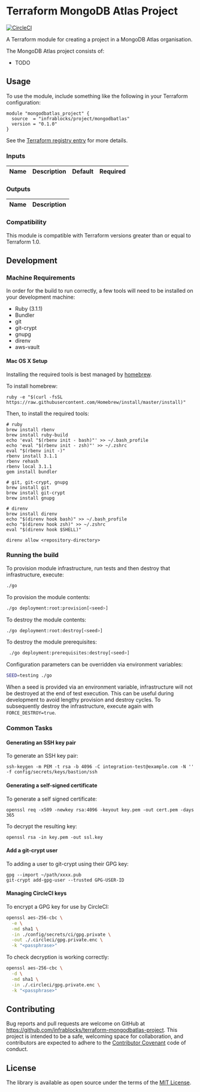 Terraform MongoDB Atlas Project
===============================

[![CircleCI](https://circleci.com/gh/infrablocks/terraform-mongodbatlas-project.svg?style=svg)](https://circleci.com/gh/infrablocks/terraform-mongodbatlas-project)

A Terraform module for creating a project in a MongoDB Atlas organisation.

The MongoDB Atlas project consists of:
* TODO

Usage
-----

To use the module, include something like the following in your Terraform
configuration:

```hcl-terraform
module "mongodbatlas_project" {
  source  = "infrablocks/project/mongodbatlas"
  version = "0.1.0"
}
```

See the 
[Terraform registry entry](https://registry.terraform.io/modules/infrablocks/project/mongodbatlas/latest) 
for more details.

### Inputs

| Name                             | Description                                                                   | Default             | Required                             |
|----------------------------------|-------------------------------------------------------------------------------|:-------------------:|:------------------------------------:|


### Outputs

| Name                                    | Description                                               |
|-----------------------------------------|-----------------------------------------------------------|

### Compatibility

This module is compatible with Terraform versions greater than or equal to 
Terraform 1.0.

Development
-----------

### Machine Requirements

In order for the build to run correctly, a few tools will need to be installed 
on your development machine:

* Ruby (3.1.1)
* Bundler
* git
* git-crypt
* gnupg
* direnv
* aws-vault

#### Mac OS X Setup

Installing the required tools is best managed by [homebrew](http://brew.sh).

To install homebrew:

```
ruby -e "$(curl -fsSL https://raw.githubusercontent.com/Homebrew/install/master/install)"
```

Then, to install the required tools:

```
# ruby
brew install rbenv
brew install ruby-build
echo 'eval "$(rbenv init - bash)"' >> ~/.bash_profile
echo 'eval "$(rbenv init - zsh)"' >> ~/.zshrc
eval "$(rbenv init -)"
rbenv install 3.1.1
rbenv rehash
rbenv local 3.1.1
gem install bundler

# git, git-crypt, gnupg
brew install git
brew install git-crypt
brew install gnupg

# direnv
brew install direnv
echo "$(direnv hook bash)" >> ~/.bash_profile
echo "$(direnv hook zsh)" >> ~/.zshrc
eval "$(direnv hook $SHELL)"

direnv allow <repository-directory>
```

### Running the build

To provision module infrastructure, run tests and then destroy that 
infrastructure, execute:

```bash
./go
```

To provision the module contents:

```bash
./go deployment:root:provision[<seed>]
```

To destroy the module contents:

```bash
./go deployment:root:destroy[<seed>]
```

To destroy the module prerequisites:

```bash
 ./go deployment:prerequisites:destroy[<seed>]
```

Configuration parameters can be overridden via environment variables:

```bash
SEED=testing ./go
```

When a seed is provided via an environment variable, infrastructure will not be
destroyed at the end of test execution. This can be useful during development to
avoid lengthy provision and destroy cycles. To subsequently destroy the
infrastructure, execute again with `FORCE_DESTROY=true`.

### Common Tasks

#### Generating an SSH key pair

To generate an SSH key pair:

```
ssh-keygen -m PEM -t rsa -b 4096 -C integration-test@example.com -N '' -f config/secrets/keys/bastion/ssh
```

#### Generating a self-signed certificate

To generate a self signed certificate:
```
openssl req -x509 -newkey rsa:4096 -keyout key.pem -out cert.pem -days 365
```

To decrypt the resulting key:

```
openssl rsa -in key.pem -out ssl.key
```

#### Add a git-crypt user

To adding a user to git-crypt using their GPG key: 

```
gpg --import ~/path/xxxx.pub
git-crypt add-gpg-user --trusted GPG-USER-ID

```

#### Managing CircleCI keys

To encrypt a GPG key for use by CircleCI:

```bash
openssl aes-256-cbc \
  -e \
  -md sha1 \
  -in ./config/secrets/ci/gpg.private \
  -out ./.circleci/gpg.private.enc \
  -k "<passphrase>"
```

To check decryption is working correctly:

```bash
openssl aes-256-cbc \
  -d \
  -md sha1 \
  -in ./.circleci/gpg.private.enc \
  -k "<passphrase>"
```

Contributing
------------

Bug reports and pull requests are welcome on GitHub at 
https://github.com/infrablocks/terraform-mongodbatlas-project. 
This project is intended to be a safe, welcoming space for collaboration, and 
contributors are expected to adhere to the 
[Contributor Covenant](http://contributor-covenant.org) code of conduct.

License
-------

The library is available as open source under the terms of the 
[MIT License](http://opensource.org/licenses/MIT).
